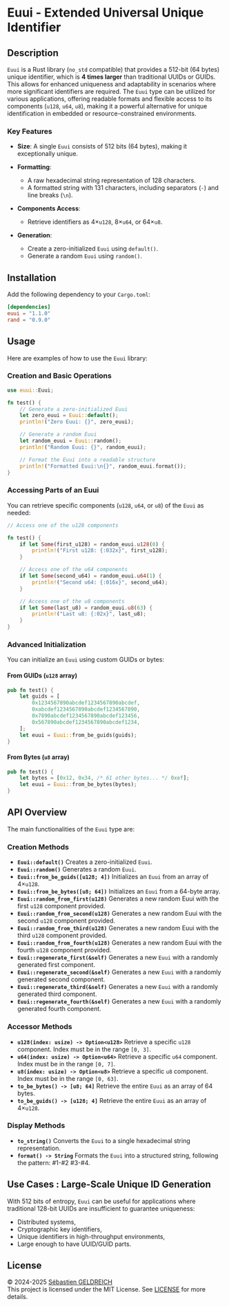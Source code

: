 # Euui - Extended Universal Unique Identifier

## Description

`Euui` is a Rust library (`no_std` compatible) that provides a 512-bit (64 bytes) unique identifier, which is **4 times
larger** than traditional UUIDs or GUIDs. This allows for enhanced uniqueness and adaptability in scenarios where more
significant identifiers are required.
The `Euui` type can be utilized for various applications, offering readable formats and flexible access to its
components (`u128`, `u64`, `u8`), making it a powerful alternative for unique identification in embedded or
resource-constrained environments.

### Key Features

- **Size**: A single `Euui` consists of 512 bits (64 bytes), making it exceptionally unique.
- **Formatting**:
    - A raw hexadecimal string representation of 128 characters.
    - A formatted string with 131 characters, including separators (`-`) and line breaks (`\n`).

- **Components Access**:
    - Retrieve identifiers as 4×`u128`, 8×`u64`, or 64×`u8`.

- **Generation**:
    - Create a zero-initialized `Euui` using `default()`.
    - Generate a random `Euui` using `random()`.

## Installation

Add the following dependency to your `Cargo.toml`:

```toml
[dependencies]
euui = "1.1.0"
rand = "0.9.0"
```

## Usage

Here are examples of how to use the `Euui` library:

### Creation and Basic Operations

```rust
use euui::Euui;

fn test() {
    // Generate a zero-initialized Euui
    let zero_euui = Euui::default();
    println!("Zero Euui: {}", zero_euui);

    // Generate a random Euui
    let random_euui = Euui::random();
    println!("Random Euui: {}", random_euui);

    // Format the Euui into a readable structure
    println!("Formatted Euui:\n{}", random_euui.format());
}
```

### Accessing Parts of an Euui

You can retrieve specific components (`u128`, `u64`, or `u8`) of the `Euui` as needed:

```rust
// Access one of the u128 components

fn test() {
    if let Some(first_u128) = random_euui.u128(0) {
        println!("First u128: {:032x}", first_u128);
    }

    // Access one of the u64 components
    if let Some(second_u64) = random_euui.u64(1) {
        println!("Second u64: {:016x}", second_u64);
    }

    // Access one of the u8 components
    if let Some(last_u8) = random_euui.u8(63) {
        println!("Last u8: {:02x}", last_u8);
    }
}
```

### Advanced Initialization

You can initialize an `Euui` using custom GUIDs or bytes:

#### From GUIDs (`u128` array)

```rust
pub fn test() {
    let guids = [
        0x1234567890abcdef1234567890abcdef,
        0xabcdef1234567890abcdef1234567890,
        0x7890abcdef1234567890abcdef123456,
        0x567890abcdef1234567890abcdef1234,
    ];
    let euui = Euui::from_be_guids(guids);
}
```

#### From Bytes (`u8` array)

```rust
pub fn test() {
    let bytes = [0x12, 0x34, /* 61 other bytes... */ 0xef];
    let euui = Euui::from_be_bytes(bytes);
}
```

## API Overview

The main functionalities of the `Euui` type are:

### Creation Methods

- **`Euui::default()`**
  Creates a zero-initialized `Euui`.
- **`Euui::random()`**
  Generates a random `Euui`.
- **`Euui::from_be_guids([u128; 4])`**
  Initializes an `Euui` from an array of 4×`u128`.
- **`Euui::from_be_bytes([u8; 64])`**
  Initializes an `Euui` from a 64-byte array.
- **`Euui::random_from_first(u128)`**
  Generates a new random Euui with the first `u128` component provided.
- **`Euui::random_from_second(u128)`**
  Generates a new random Euui with the second `u128` component provided.
- **`Euui::random_from_third(u128)`**
  Generates a new random Euui with the third `u128` component provided.
- **`Euui::random_from_fourth(u128)`**
  Generates a new random Euui with the fourth `u128` component provided.
- **`Euui::regenerate_first(&self)`**
  Generates a new `Euui` with a randomly generated first component.
- **`Euui::regenerate_second(&self)`**
  Generates a new `Euui` with a randomly generated second component.
- **`Euui::regenerate_third(&self)`**
  Generates a new `Euui` with a randomly generated third component.
- **`Euui::regenerate_fourth(&self)`**
  Generates a new `Euui` with a randomly generated fourth component.

### Accessor Methods

- **`u128(index: usize) -> Option<u128>`**
  Retrieve a specific `u128` component. Index must be in the range `[0, 3]`.
- **`u64(index: usize) -> Option<u64>`**
  Retrieve a specific `u64` component. Index must be in the range `[0, 7]`.
- **`u8(index: usize) -> Option<u8>`**
  Retrieve a specific `u8` component. Index must be in the range `[0, 63]`.
- **`to_be_bytes() -> [u8; 64]`**
  Retrieve the entire `Euui` as an array of 64 bytes.
- **`to_be_guids() -> [u128; 4]`**
  Retrieve the entire `Euui` as an array of 4×`u128`.

### Display Methods

- **`to_string()`**
  Converts the `Euui` to a single hexadecimal string representation.
- **`format() -> String`**
  Formats the `Euui` into a structured string, following the pattern:
  #1-#2
  #3-#4.

## Use Cases : Large-Scale Unique ID Generation

With 512 bits of entropy, `Euui` can be useful for applications where traditional 128-bit UUIDs are insufficient to
guarantee uniqueness:

- Distributed systems,
- Cryptographic key identifiers,
- Unique identifiers in high-throughput environments,
- Large enough to have UUID/GUID parts.

## License

&copy; 2024-2025 [Sébastien GELDREICH](mailto:dev@trehinos.eu)  
This project is licensed under the MIT License. See [LICENSE]() for more details.